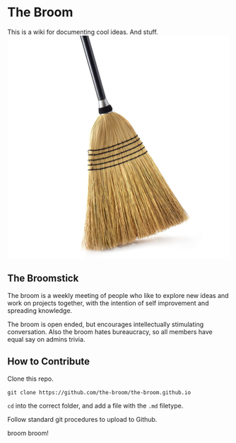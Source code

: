 # The Broom

This is a wiki for documenting cool ideas. And stuff.
![broom](images/broom.jpg)

## The Broomstick
The broom is a weekly meeting of people who like to explore new ideas and work on projects together, with the intention of self improvement and spreading knowledge.

The broom is open ended, but encourages intellectually stimulating conversation. Also the broom hates bureaucracy, so all members have equal say on admins trivia.

## How to Contribute
Clone this repo.
```
git clone https://github.com/the-broom/the-broom.github.io
```
`cd` into the correct folder, and add a file with the `.md` filetype.

Follow standard git procedures to upload to Github.

broom broom!